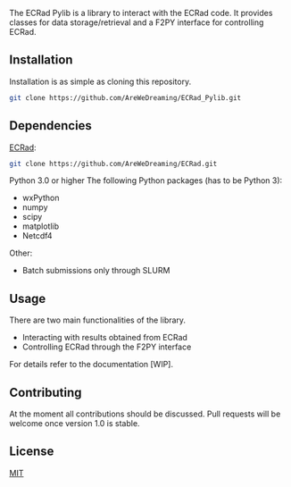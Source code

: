 The ECRad Pylib is a library to interact with the ECRad code. It provides classes for data storage/retrieval and a F2PY interface for controlling ECRad.

## Installation

Installation is as simple as cloning this repository.

```bash
git clone https://github.com/AreWeDreaming/ECRad_Pylib.git
```

## Dependencies
[ECRad](https://github.com/AreWeDreaming/ECRad):

```bash
git clone https://github.com/AreWeDreaming/ECRad.git
```

Python 3.0 or higher
The following Python packages (has to be Python 3):
* wxPython
* numpy
* scipy
* matplotlib
* Netcdf4

Other:
* Batch submissions only through SLURM

## Usage
There are two main functionalities of the library.
* Interacting with results obtained from ECRad
* Controlling ECRad through the F2PY interface

For details refer to the documentation [WIP].


## Contributing
At the moment all contributions should be discussed. Pull requests will be welcome once version 1.0 is stable.

## License
[MIT](https://choosealicense.com/licenses/mit/)
